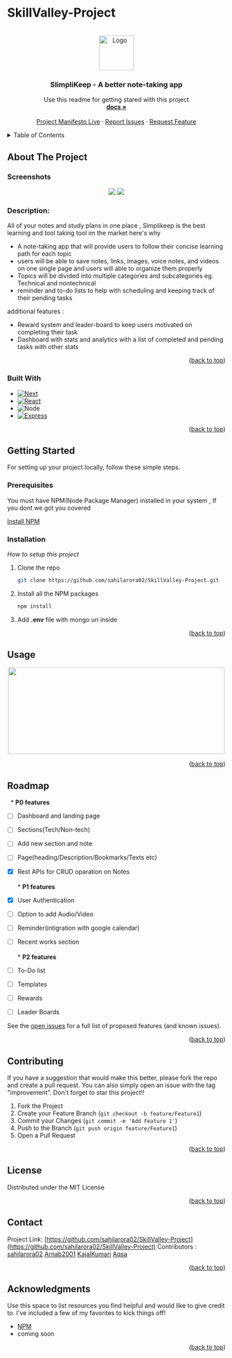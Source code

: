 # SkillValley-Project

<!-- PROJECT LOGO -->
<br />
<div align="center">
  <a href="https://github.com/sahilarora02/SkillValley-Project/">
    <img src="https://cdn-icons-png.flaticon.com/512/13/13706.png" alt="Logo" width="80" height="80">
  </a>

  <h3 align="center">SlimpliKeep - A better note-taking app</h3>

  <p align="center">
    Use this readme for getting stared with this project
    <br />
    <a href="https://github.com/sahilarora02/SkillValley-Project/"><strong>docs »</strong></a>
    <br />
    <br />
    <a href="https://daisy-crafter-3ba.notion.site/Product-Manifesto-34df07c46b504f2686be99246e622542"> Project Manifesto </a>
    <a href="#">Live</a>
    ·
    <a href="https://github.com/sahilarora02/SkillValley-Project/issues">Report Issues</a>
    ·
    <a href="https://github.com/sahilarora02/SkillValley-Project/issues">Request Feature</a>
  </p>
</div>



<!-- TABLE OF CONTENTS -->
<details>
  <summary>Table of Contents</summary>
  <ol>
    <li>
      <a href="#about-the-project">About The Project</a>
      <ul>
        <li><a href="#built-with">Built With</a></li>
      </ul>
    </li>
    <li>
      <a href="#getting-started">Getting Started</a>
      <ul>
        <li><a href="#prerequisites">Prerequisites</a></li>
        <li><a href="#installation">Installation</a></li>
      </ul>
    </li>
    <li><a href="#usage">Usage</a></li>
    <li><a href="#roadmap">Roadmap</a></li>
    <li><a href="#contributing">Contributing</a></li>
    <li><a href="#license">License</a></li>
    <li><a href="#contact">Contact</a></li>
    <li><a href="#acknowledgments">Acknowledgments</a></li>
  </ol>
</details>



<!-- ABOUT THE PROJECT -->
## About The Project
### Screenshots
<div align="center">
<img src= "https://lh3.googleusercontent.com/MF6KxkCBbdKqIQ8zJ26vzlpq7Nq0kHfRAtn9i56kW83R-KlhG6VvRoXQpA43N-rCdRPVkVj0IpxuDqd3W85S03xSLzCjvIhLexQTcI3rSP3rOhJG4nQWLAy1yalafjgUoASKkhV-Kn2vc6q61NQb8Dsi69xG3u6AoPw5Xvgca3QJ10xzu8CzQiaq27XyylA2unTqs6rt9ZSZDAeJZoJWIQh2faQncPH7PxP9sRg-x6CP3DZzAoYWVWOvPARZ5TWEqdtoMI7Ze0iumeP225j6XJIT3mckk8Gudv1eBvIgLULc283NczTS5hBooHd_ha2l2ocXwXGS9zbc02OhmKhjjIuDdnDSwTeGhLvp9qsy4vd4rgnrPsTVn9W70Nu07azqnmVen7-krUSBa7oQWj1j5IABjwj6BVA_YJkiwliy7APh74qgP6xTnUVIwhDtzhZTDPsD9Nc4hZTmtRpAreJT9Q3tJtbGNDz_rBOSOAnPZEK5KFUV-aEjeD5kTOKorcK9Q4RZA16dJN455hHwRn-QexCUff3E4gXCVqBWyKEbRRGLGd6m_s4_bp2lMtGaz8PSXvAczaHgASeQ33q7t41z_eao9FKlRR7E7MFKaXqma5xaRtA7k019AycL_GQclDYuSDdxd_ud5pmiawdhv5m5kTuYAP6QrXkr-3WnH4bcldJh3fGgx__rB4bW-evTXwcfpSbAT6q7cYb8Ltmj9E1EG83RsejkwQbwOp-uvGHVkM9cTNdljTN4I_nq_-FfmvA37nKiwgkpYhQruxUFjHc0xXjrv8ojxYi-1gMUzOJ-zhG4O-exXbX9HmGXEZ5zJm5uoRPELkKToRnsZk-w-zrI9PFl3q5N9vxscuxpUfUwJpbB97Tl6ZuUfpMxn9ZTaR2giUuzqK3rfwXgf9Cjl5NHD6IpKy3j3PtpG9kv5XRbjb8C2A=w1005-h602-no?authuser=2" />
<img src="https://lh3.googleusercontent.com/cIN_GZouQkUZMFLKIr0-n6TwBzr4uDhf1kEQ5LMhGaWx7KmpLDCpd3Q2jIpK4_uCD0jOuL5R4qp-ffvdiSeTcekNliLGvMSDW4r_lQ7dIIEBkm5oZvOESrAnrtTAuIx93EVbiN51S5WTuydvB8NxBsX2j-1-SwTbaMJ4shVsoeU9J-qtd0MMfzHWPz6EbtIjz8SLsvj-vzvLBZfUymph2WSPyKgZky2wO2xHoj0IJWj649OEA7jUp3Qs9rvHA3WlKgCBad1q-AwHW8RwNqQcmeQf8VdTR0Xyzd2E7vCJKU44-mq03k8DeQlMjftEFZ3M-CyTdhbyT8hRXj6wuoo0rnfieSp64gQSkwUvcmUdcTbDisplXA-icN4H30Eh9ypAzlHz4drfS31Kx-HLFfRw7PeY5sVX28QM9DSYD-HBSIkJrKaMEa-2ztw35Am39oV2rudkiS0bvFgbkUJJ5SWOBo61dOh4zsSbtEW9bxN7kPAimLVOmQ00koz_BJQj6GsjSzM6v9oaQVfXF_eIyVKJr3pb21PWSC2XD_2mwp13wiQb7oAR9PGVANvWDAASe5137b4dP71KTzABMEilyJjeSl17_AkuNF2AOiWxEaUvf6vIoQSg4XCYX1uXGQv5nCZUApEF-t8R1AubBPUpMLaoTD1t6qzh8EFh5bsEmOHe1Au4iTq3pEFR6U7OT-4YlYQPRd4SqfAq7bdX7uvGs-Qlp12FZ8dr41diPZD6u-UgW5GmE6d1IHGpGX6_wmGmloibyMiiQKzVPz4Mz_MRKsgXByLMKEyiqDV6Ytg5_j0p9E6A2Nvi75TXRUCqy8rNrTWco9WphhXlRl4ympErZpRvGdCr_8qzTfvAve13Zjm079NbIxxQx0JTavWWX4VK6e_LLwOOxL9Pp4Jwck2cWvYfr0FDfo6UP0XW7xHpaaHV0f48ug=w1018-h594-no?authuser=2" />
</div>

### Description:
All of your notes and study plans in one place , Simplikeep is the best learning and tool taking tool im the market 
here's why 
- A note-taking app that will provide users to follow their concise learning path for each topic
- users will be able to save notes, links, images, voice notes, and videos on one single page and users will able to organize them properly
- Topics will be divided into multiple categories and subcategories eg. Technical and nontechnical
- reminder and to-do lists to help with scheduling and keeping track of their pending tasks

additional features :

- Reward system and leader-board to keep users motivated on completing their task
- Dashboard with stats and analytics with a list of completed and pending tasks with other stats

<p align="right">(<a href="#readme-top">back to top</a>)</p>



### Built With



* [![Next][Next.js]][Next-url]
* [![React][React.js]][React-url]
* ![Node][node.js]
* [![Express][Express]][Angular-url]


<p align="right">(<a href="#readme-top">back to top</a>)</p>



<!-- GETTING STARTED -->
## Getting Started
For setting up your project locally, follow these simple steps.

### Prerequisites

You must have NPM(Node Package Manager) installed  in your system , If you dont we got you covered  

  
  [Install NPM](https://phoenixnap.com/kb/install-node-js-npm-on-windows)
 

### Installation

_How to setup this project_

1. Clone the repo
   ```sh
   git clone https://github.com/sahilarora02/SkillValley-Project.git
   ```
3. Install all the NPM packages
   ```sh
   npm install
   ```
4. Add **.env** file with mongo uri inside
   

<p align="right">(<a href="#readme-top">back to top</a>)</p>



<!-- USAGE EXAMPLES -->
## Usage
<div align="center">
<img src="https://media2.giphy.com/media/UYpelo7WbjZQg0dDQY/200.gif" width="500" height="200" />
</div>
<p align="right">(<a href="#readme-top">back to top</a>)</p>



<!-- ROADMAP -->
## Roadmap
&nbsp; * **P0 features**
- [ ] Dashboard and landing page
- [ ] Sections(Tech/Non-tech)
- [ ] Add new section and note
- [ ] Page(heading/Description/Bookmarks/Texts etc)  
- [x] Rest APIs for CRUD oparation on Notes<br><br>* **P1 features**
- [x] User Authentication
- [ ] Option to add Audio/Video
- [ ] Reminder(intigration with google calendar)
- [ ] Recent works section<br><br> * **P2 features**
- [ ] To-Do list
- [ ] Templates
- [ ] Rewards
- [ ] Leader Boards


See the [open issues](https://github.com/othneildrew/Best-README-Template/issues) for a full list of proposed features (and known issues).

<p align="right">(<a href="#readme-top">back to top</a>)</p>



<!-- CONTRIBUTING -->
## Contributing


If you have a suggestion that would make this better, please fork the repo and create a pull request. You can also simply open an issue with the tag "improvement".
Don't forget to star this project!! 

1. Fork the Project
2. Create your Feature Branch (`git checkout -b feature/Feature1`)
3. Commit your Changes (`git commit -m 'Add Feature 1'`)
4. Push to the Branch (`git push origin feature/Feature1`)
5. Open a Pull Request

<p align="right">(<a href="#readme-top">back to top</a>)</p>



<!-- LICENSE -->
## License

Distributed under the MIT License

<p align="right">(<a href="#readme-top">back to top</a>)</p>



<!-- CONTACT -->
## Contact

Project Link: [https://github.com/sahilarora02/SkillValley-Project](https://github.com/sahilarora02/SkillValley-Project)
Contributors : [sahilarora02](https://github.com/sahilarora02)
               [Arnab2001](https://github.com/arnab2001)
               [KajalKumari]()
               [Aqsa]()


<p align="right">(<a href="#readme-top">back to top</a>)</p>



<!-- ACKNOWLEDGMENTS -->
## Acknowledgments

Use this space to list resources you find helpful and would like to give credit to. I've included a few of my favorites to kick things off!


* [NPM](https://www.npmjs.com/)
* coming soon

<p align="right">(<a href="#readme-top">back to top</a>)</p>



<!-- MARKDOWN LINKS & IMAGES -->
<!-- https://www.markdownguide.org/basic-syntax/#reference-style-links -->
[contributors-shield]: https://img.shields.io/github/contributors/othneildrew/Best-README-Template.svg?style=for-the-badge
[contributors-url]: https://github.com/othneildrew/Best-README-Template/graphs/contributors
[forks-shield]: https://img.shields.io/github/forks/othneildrew/Best-README-Template.svg?style=for-the-badge
[forks-url]: https://github.com/othneildrew/Best-README-Template/network/members
[stars-shield]: https://img.shields.io/github/stars/othneildrew/Best-README-Template.svg?style=for-the-badge
[stars-url]: https://github.com/othneildrew/Best-README-Template/stargazers
[issues-shield]: https://img.shields.io/github/issues/othneildrew/Best-README-Template.svg?style=for-the-badge
[issues-url]: https://github.com/othneildrew/Best-README-Template/issues
[license-shield]: https://img.shields.io/github/license/othneildrew/Best-README-Template.svg?style=for-the-badge
[license-url]: https://github.com/othneildrew/Best-README-Template/blob/master/LICENSE.txt
[linkedin-shield]: https://img.shields.io/badge/-LinkedIn-black.svg?style=for-the-badge&logo=linkedin&colorB=555
[linkedin-url]: https://linkedin.com/in/othneildrew
[product-screenshot]: images/screenshot.png
[Next.js]: https://img.shields.io/badge/next.js-000000?style=for-the-badge&logo=nextdotjs&logoColor=white
[Next-url]: https://nextjs.org/
[React.js]: https://img.shields.io/badge/React-20232A?style=for-the-badge&logo=react&logoColor=61DAFB
[React-url]: https://reactjs.org/
[Node.js]: https://img.shields.io/badge/Node.js-35495E?style=for-the-badge&logo=nodedotjs&logoColor=4FC08D
[Vue-url]: https://vuejs.org/
[Express]: https://img.shields.io/badge/Express-35495E?style=for-the-badge&logo=express&logoColor=white
[Angular-url]: https://angular.io/
[Svelte.dev]: https://img.shields.io/badge/Svelte-4A4A55?style=for-the-badge&logo=svelte&logoColor=FF3E00
[Svelte-url]: https://svelte.dev/
[Laravel.com]: https://img.shields.io/badge/Laravel-FF2D20?style=for-the-badge&logo=laravel&logoColor=white
[Laravel-url]: https://laravel.com
[Bootstrap.com]: https://img.shields.io/badge/Bootstrap-563D7C?style=for-the-badge&logo=bootstrap&logoColor=white
[Bootstrap-url]: https://getbootstrap.com
[JQuery.com]: https://img.shields.io/badge/jQuery-0769AD?style=for-the-badge&logo=jquery&logoColor=white
[JQuery-url]: https://jquery.com 
